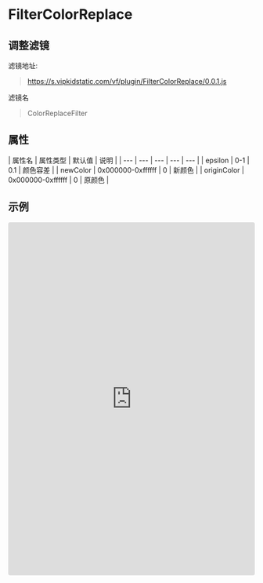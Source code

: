 # FilterColorReplace

## 调整滤镜
滤镜地址:
> https://s.vipkidstatic.com/vf/plugin/FilterColorReplace/0.0.1.js

滤镜名
> ColorReplaceFilter 

## 属性

| 属性名 | 属性类型 | 默认值 | 说明 |
| --- | --- | --- | --- | --- |
| epsilon | 0-1 | 0.1 | 颜色容差 |
| newColor | 0x000000-0xffffff | 0 | 新颜色 |
| originColor | 0x000000-0xffffff | 0 | 原颜色 |


## 示例

<iframe
     src="https://codesandbox.io/embed/colorreplacefilter-3mp7s?fontsize=14&hidenavigation=1&module=%2Fsrc%2Fcomponents.ts&theme=dark"
     style="width:100%; height:720px; border:0; border-radius: 4px; overflow:hidden;"
     title="ColorReplaceFilter"
     allow="accelerometer; ambient-light-sensor; camera; encrypted-media; geolocation; gyroscope; hid; microphone; midi; payment; usb; vr"
     sandbox="allow-forms allow-modals allow-popups allow-presentation allow-same-origin allow-scripts"
   ></iframe>
